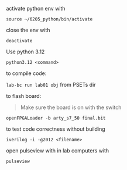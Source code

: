 activate python env with

`source ~/6205_python/bin/activate`

close the env with

`deactivate`

Use python 3.12

`python3.12 <command>`

to compile code:

`lab-bc run lab01 obj` from PSETs dir

to flash board:

> Make sure the board is on with the switch

`openFPGALoader -b arty_s7_50 final.bit`

to test code correctness without building

`iverilog -i -g2012 <filename>`

open pulseview with in lab computers with

`pulseview`
